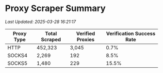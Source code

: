 # Proxy Scraper Summary

_Last Updated: 2025-03-28 16:21:17_

| Proxy Type | Total Scraped | Verified Proxies | Verification Success Rate |
|------------|--------------|------------------|--------------------------|
| HTTP | 452,323 | 3,045 | 0.7% |
| SOCKS4 | 2,269 | 192 | 8.5% |
| SOCKS5 | 1,480 | 229 | 15.5% |
